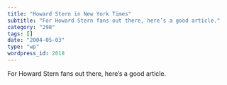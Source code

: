 ```yaml
---
title: "Howard Stern in New York Times"
subtitle: "For Howard Stern fans out there, here’s a good article."
category: "298"
tags: []
date: "2004-05-03"
type: "wp"
wordpress_id: 2018
---
```

For Howard Stern fans out there, here’s a good article.
